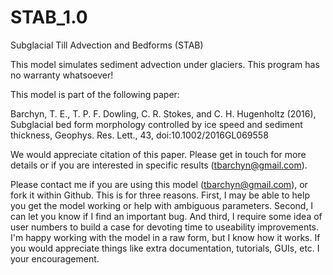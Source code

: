 # STAB_1.0
Subglacial Till Advection and Bedforms (STAB)

This model simulates sediment advection under glaciers. This program has no warranty whatsoever!

This model is part of the following paper:

Barchyn, T. E., T. P. F. Dowling, C. R. Stokes, and C. H. Hugenholtz (2016), Subglacial bed form morphology controlled by ice
speed and sediment thickness, Geophys. Res. Lett., 43, doi:10.1002/2016GL069558

We would appreciate citation of this paper. Please get in touch for more details or if you are interested in specific results (tbarchyn@gmail.com).

Please contact me if you are using this model (tbarchyn@gmail.com), or fork it within Github. This is for three reasons. First, I may be able to help you get the model working or help with ambiguous parameters. Second, I can let you know if I find an important bug. And third, I require some idea of user numbers to build a case for devoting time to useability improvements. I'm happy working with the model in a raw form, but I know how it works. If you would appreciate things like extra documentation, tutorials, GUIs, etc. I your encouragement.

